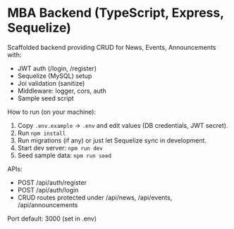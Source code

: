 # MBA Backend (TypeScript, Express, Sequelize)

Scaffolded backend providing CRUD for News, Events, Announcements with:
- JWT auth (/login, /register)
- Sequelize (MySQL) setup
- Joi validation (sanitize)
- Middleware: logger, cors, auth
- Sample seed script

How to run (on your machine):
1. Copy `.env.example` -> `.env` and edit values (DB credentials, JWT secret).
2. Run `npm install`
3. Run migrations (if any) or just let Sequelize sync in development.
4. Start dev server: `npm run dev`
5. Seed sample data: `npm run seed`

APIs:
- POST /api/auth/register
- POST /api/auth/login
- CRUD routes protected under /api/news, /api/events, /api/announcements

Port default: 3000 (set in .env)
